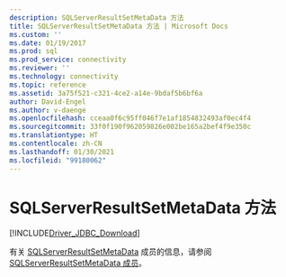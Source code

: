 ```yaml
---
description: SQLServerResultSetMetaData 方法
title: SQLServerResultSetMetaData 方法 | Microsoft Docs
ms.custom: ''
ms.date: 01/19/2017
ms.prod: sql
ms.prod_service: connectivity
ms.reviewer: ''
ms.technology: connectivity
ms.topic: reference
ms.assetid: 3a75f521-c321-4ce2-a14e-9bdaf5b6bf6a
author: David-Engel
ms.author: v-daenge
ms.openlocfilehash: cceaa0f6c95ff046f7e1af1854832493af0ec4f4
ms.sourcegitcommit: 33f0f190f962059826e002be165a2bef4f9e350c
ms.translationtype: HT
ms.contentlocale: zh-CN
ms.lasthandoff: 01/30/2021
ms.locfileid: "99180062"
---
```

# <a name="sqlserverresultsetmetadata-methods"></a>SQLServerResultSetMetaData 方法
[!INCLUDE[Driver_JDBC_Download](../../../includes/driver_jdbc_download.md)]

  有关 [SQLServerResultSetMetaData](../../../connect/jdbc/reference/sqlserverresultsetmetadata-class.md) 成员的信息，请参阅 [SQLServerResultSetMetaData 成员](../../../connect/jdbc/reference/sqlserverresultsetmetadata-members.md)。  
  
  
